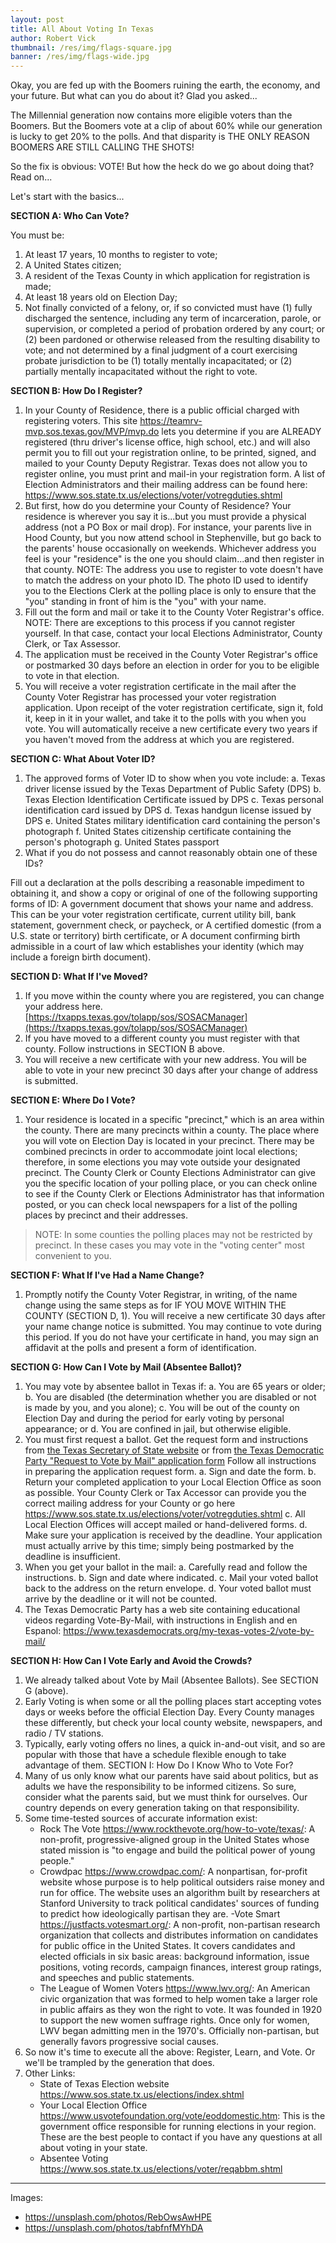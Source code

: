 ```yaml
---
layout: post
title: All About Voting In Texas
author: Robert Vick
thumbnail: /res/img/flags-square.jpg
banner: /res/img/flags-wide.jpg
---
```

Okay, you are fed up with the Boomers ruining the earth, the economy, and your future. But what can you do about it? Glad you asked...

The Millennial generation now contains more eligible voters than the Boomers. But the Boomers vote at a clip of about 60% while our generation is lucky to get 20% to the polls. And that disparity is THE ONLY REASON BOOMERS ARE STILL CALLING THE SHOTS!

So the fix is obvious: VOTE! But how the heck do we go about doing that? Read on...

Let's start with the basics...

**SECTION A: Who Can Vote?**

You must be:

1. At least 17 years, 10 months to register to vote;
2. A United States citizen;
3. A resident of the Texas County in which application for registration is made;
4. At least 18 years old on Election Day;
5. Not finally convicted of a felony, or, if so convicted must have (1) fully discharged the sentence, including any term of incarceration, parole, or supervision, or completed a period of probation ordered by any court; or (2) been pardoned or otherwise released from the resulting disability to vote; and not determined by a final judgment of a court exercising probate jurisdiction to be (1) totally mentally incapacitated; or (2) partially mentally incapacitated without the right to vote.

**SECTION B: How Do I Register?**

1. In your County of Residence, there is a public official charged with registering voters. This site https://teamrv-mvp.sos.texas.gov/MVP/mvp.do lets you determine if you are ALREADY registered (thru driver's license office, high school, etc.) and will also permit you to fill out your registration online, to be printed, signed, and mailed to your County Deputy Registrar. Texas does not allow you to register online, you must print and mail-in your registration form. A list of Election Administrators and their mailing address can be found here: https://www.sos.state.tx.us/elections/voter/votregduties.shtml
2. But first, how do you determine your County of Residence? Your residence is wherever you say it is...but you must provide a physical address (not a PO Box or mail drop). For instance, your parents live in Hood County, but you now attend school in Stephenville, but go back to the parents' house occasionally on weekends. Whichever address you feel is your "residence" is the one you should claim...and then register in that county. NOTE: The address you use to register to vote doesn't have to match the address on your photo ID. The photo ID used to identify you to the Elections Clerk at the polling place is only to ensure that the "you" standing in front of him is the "you" with your name.
3. Fill out the form and mail or take it to the County Voter Registrar's office. NOTE: There are exceptions to this process if you cannot register yourself. In that case, contact your local Elections Administrator, County Clerk, or Tax Assessor.
4. The application must be received in the County Voter Registrar's office or postmarked 30 days before an election in order for you to be eligible to vote in that election.
5. You will receive a voter registration certificate in the mail after the County Voter Registrar has processed your voter registration application. Upon receipt of the voter registration certificate, sign it, fold it, keep in it in your wallet, and take it to the polls with you when you vote. You will automatically receive a new certificate every two years if you haven't moved from the address at which you are registered.

**SECTION C: What About Voter ID?**

1. The approved forms of Voter ID to show when you vote include:
    a. Texas driver license issued by the Texas Department of Public Safety (DPS)
    b. Texas Election Identification Certificate issued by DPS
    c. Texas personal identification card issued by DPS
    d. Texas handgun license issued by DPS
    e. United States military identification card containing the person's photograph
    f. United States citizenship certificate containing the person's photograph
    g. United States passport
2. What if you do not possess and cannot reasonably obtain one of these IDs?

Fill out a declaration at the polls describing a reasonable impediment to obtaining it, and show a copy or original of one of the following supporting forms of ID: 
A government document that shows your name and address. This can be your voter registration certificate, current utility bill, bank statement, government check, or paycheck, 
or 
A certified domestic (from a U.S. state or territory) birth certificate, 
or 
A document confirming birth admissible in a court of law which establishes your identity (which may include a foreign birth document).

**SECTION D: What If I've Moved?**

1. If you move within the county where you are registered, you can change your address here. [https://txapps.texas.gov/tolapp/sos/SOSACManager](https://txapps.texas.gov/tolapp/sos/SOSACManager)
2. If you have moved to a different county you must register with that county. Follow instructions in SECTION B above.
3. You will receive a new certificate with your new address. You will be able to vote in your new precinct 30 days after your change of address is submitted.

**SECTION E: Where Do I Vote?**

1. Your residence is located in a specific "precinct," which is an area within the county. There are many precincts within a county. The place where you will vote on Election Day is located in your precinct. There may be combined precincts in order to accommodate joint local elections; therefore, in some elections you may vote outside your designated precinct. The County Clerk or County Elections Administrator can give you the specific location of your polling place, or you can check online to see if the County Clerk or Elections Administrator has that information posted, or you can check local newspapers for a list of the polling places by precinct and their addresses.

> NOTE: In some counties the polling places may not be restricted by precinct. In these cases you may vote in the "voting center" most convenient to you.

**SECTION F: What If I've Had a Name Change?**

1. Promptly notify the County Voter Registrar, in writing, of the name change using the same steps as for IF YOU MOVE WITHIN THE COUNTY (SECTION D, 1). You will receive a new certificate 30 days after your name change notice is submitted. You may continue to vote during this period. If you do not have your certificate in hand, you may sign an affidavit at the polls and present a form of identification.

**SECTION G: How Can I Vote by Mail (Absentee Ballot)?**

1. You may vote by absentee ballot in Texas if:
    a. You are 65 years or older;
    b. You are disabled (the determination whether you are disabled or not is made by you, and you alone);
    c. You will be out of the county on Election Day and during the period for early voting by personal appearance; or
    d. You are confined in jail, but otherwise eligible.
2. You must first request a ballot. Get the request form and instructions from [the Texas Secretary of State website](https://www.sos.texas.gov/elections/voter/reqabbm.shtml) or from [the Texas Democratic Party "Request to Vote by Mail" application form](https://www.texasdemocrats.org/my-texas-votes-2/vote-by-mail/) Follow all instructions in preparing the application request form.
    a. Sign and date the form.
    b. Return your completed application to your Local Election Office as soon as possible. Your County Clerk or Tax Accessor can provide you the correct mailing address for your County or go here https://www.sos.state.tx.us/elections/voter/votregduties.shtml
    c. All Local Election Offices will accept mailed or hand-delivered forms.
    d. Make sure your application is received by the deadline. Your application must actually arrive by this time; simply being postmarked by the deadline is insufficient.
3. When you get your ballot in the mail:
    a. Carefully read and follow the instructions.
    b. Sign and date where indicated.
    c. Mail your voted ballot back to the address on the return envelope.
    d. Your voted ballot must arrive by the deadline or it will not be counted.
4. The Texas Democratic Party has a web site containing educational videos regarding Vote-By-Mail, with instructions in English and en Espanol: https://www.texasdemocrats.org/my-texas-votes-2/vote-by-mail/

**SECTION H: How Can I Vote Early and Avoid the Crowds?**

1. We already talked about Vote by Mail (Absentee Ballots). See SECTION G (above).
2. Early Voting is when some or all the polling places start accepting votes days or weeks before the official Election Day. Every County manages these differently, but check your local county website, newspapers, and radio / TV stations.
3. Typically, early voting offers no lines, a quick in-and-out visit, and so are popular with those that have a schedule flexible enough to take advantage of them.
SECTION I: How Do I Know Who to Vote For?
1. Many of us only know what our parents have said about politics, but as adults we have the responsibility to be informed citizens. So sure, consider what the parents said, but we must think for ourselves. Our country depends on every generation taking on that responsibility.
2. Some time-tested sources of accurate information exist:
    - Rock The Vote https://www.rockthevote.org/how-to-vote/texas/: A non-profit, progressive-aligned group in the United States whose stated mission is "to engage and build the political power of young people."
    - Crowdpac https://www.crowdpac.com/: A nonpartisan, for-profit website whose purpose is to help political outsiders raise money and run for office. The website uses an algorithm built by researchers at Stanford University to track political candidates' sources of funding to predict how ideologically partisan they are.
    -Vote Smart https://justfacts.votesmart.org/: A non-profit, non-partisan research organization that collects and distributes information on candidates for public office in the United States. It covers candidates and elected officials in six basic areas: background information, issue positions, voting records, campaign finances, interest group ratings, and speeches and public statements.
    - The League of Women Voters https://www.lwv.org/: An American civic organization that was formed to help women take a larger role in public affairs as they won the right to vote. It was founded in 1920 to support the new women suffrage rights. Once only for women, LWV began admitting men in the 1970's. Officially non-partisan, but generally favors progressive social causes.
3. So now it's time to execute all the above: Register, Learn, and Vote. Or we'll be trampled by the generation that does.
4. Other Links:
    - State of Texas Election website https://www.sos.state.tx.us/elections/index.shtml
    - Your Local Election Office https://www.usvotefoundation.org/vote/eoddomestic.htm: This is the government office responsible for running elections in your region. These are the best people to contact if you have any questions at all about voting in your state.
    - Absentee Voting https://www.sos.state.tx.us/elections/voter/reqabbm.shtml

---

Images:
- https://unsplash.com/photos/RebOwsAwHPE
- https://unsplash.com/photos/tabfnfMYhDA